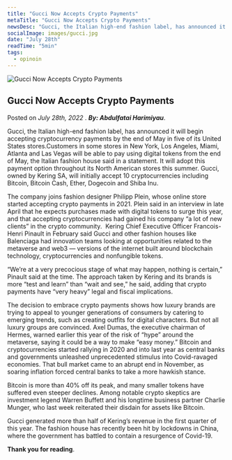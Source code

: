 ```yaml
---
title: "Gucci Now Accepts Crypto Payments"
metaTitle: "Gucci Now Accepts Crypto Payments"
newsDesc: "Gucci, the Italian high-end fashion label, has announced it will begin accepting cryptocurrency payments by the end of May in five of its United States stores.Customers in some stores in New York, Los Angeles, Miami, Atlanta and Las Vegas will be able to pay using digital tokens from the end of May, the Italian fashion house said in a statement."
socialImage: images/gucci.jpg
date: "July 28th"
readTime: "5min"
tags:
  - opinoin
---
```


![Gucci Now Accepts Crypto Payments](/images/gucci.jpg "Gucci Now Accepts Crypto Payments")

## Gucci Now Accepts Crypto Payments

Posted on _July 28th, 2022_ . _**By: Abdulfatai Harimiyau**_.

Gucci, the Italian high-end fashion label, has announced it will begin accepting cryptocurrency payments by the end of May in five of its United States stores.Customers in some stores in New York, Los Angeles, Miami, Atlanta and Las Vegas will be able to pay using digital tokens from the end of May, the Italian fashion house said in a statement. It will adopt this payment option throughout its North American stores this summer. Gucci, owned by Kering SA, will initially accept 10 cryptocurrencies including Bitcoin, Bitcoin Cash, Ether, Dogecoin and Shiba Inu.

The company joins fashion designer Philipp Plein, whose online store started accepting crypto payments in 2021. Plein said in an interview in late April that he expects purchases made with digital tokens to surge this year, and that accepting cryptocurrencies had gained his company “a lot of new clients” in the crypto community. 
Kering Chief Executive Officer Francois-Henri Pinault in February said Gucci and other fashion houses like Balenciaga had innovation teams looking at opportunities related to the metaverse and web3 — versions of the internet built around blockchain technology, cryptocurrencies and nonfungible tokens.

“We’re at a very precocious stage of what may happen, nothing is certain,” Pinault said at the time. The approach taken by Kering and its brands is more “test and learn” than “wait and see,” he said, adding that crypto payments have “very heavy” legal and fiscal implications.

The decision to embrace crypto payments shows how luxury brands are trying to appeal to younger generations of consumers by catering to emerging trends, such as creating outfits for digital characters. But not all luxury groups are convinced. Axel Dumas, the executive chairman of Hermes, warned earlier this year of the risk of “hype” around the metaverse, saying it could be a way to make “easy money.”
Bitcoin and cryptocurrencies started rallying in 2020 and into last year as central banks and governments unleashed unprecedented stimulus into Covid-ravaged economies. That bull market came to an abrupt end in November, as soaring inflation forced central banks to take a more hawkish stance.

Bitcoin is more than 40% off its peak, and many smaller tokens have suffered even steeper declines. Among notable crypto skeptics are investment legend Warren Buffett and his longtime business partner Charlie Munger, who last week reiterated their disdain for assets like Bitcoin.

Gucci generated more than half of Kering’s revenue in the first quarter of this year. The fashion house has recently been hit by lockdowns in China, where the government has battled to contain a resurgence of Covid-19.

**Thank you for reading**.
